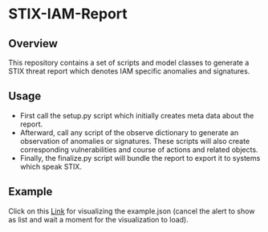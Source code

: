 # STIX-IAM-Report

## Overview

This repository contains a set of scripts and model classes to generate a STIX threat report which denotes IAM specific anomalies and signatures. 

## Usage

- First call the setup.py script which initially creates meta data about the report. 
- Afterward, call any script of the observe dictionary to generate an observation of anomalies or signatures. These scripts will also create corresponding vulnerabilities and course of actions and related objects.
- Finally, the finalize.py script will bundle the report to export it to systems which speak STIX.

## Example
Click on this [Link](https://oasis-open.github.io/cti-stix-visualization/?url=https://raw.githubusercontent.com/IAMmeetsCTI/IAM-meets-CTI/main/example.json) for visualizing the example.json (cancel the alert to show as list and wait a moment for the visualization to load).
